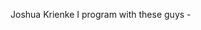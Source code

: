 Joshua Krienke 
I program with these guys - 

<!---
JoshOJK/JoshOJK is a ✨ special ✨ repository because its `README.md` (this file) appears on your GitHub profile.
You can click the Preview link to take a look at your changes.
--->
